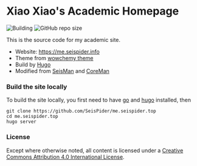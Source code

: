 # Xiao Xiao's Academic Homepage

![Building](https://github.com/seisman/academic-homepage/workflows/Building/badge.svg)
![GitHub repo size](https://img.shields.io/github/repo-size/seisman/academic-homepage)

This is the source code for my academic site.

- Website: https://me.seispider.info
- Theme from [wowchemy theme](https://wowchemy.com/)
- Build by [Hugo](https://gohugo.io/)
- Modified from [SeisMan](https://me.seisman.info/) and [CoreMan](https://core-man.github.io/academic/)

### Build the site locally

To build the site locally, you first need to have [go](https://golang.org/) and
[hugo](https://gohugo.io/) installed, then

```
git clone https://github.com/SeisPider/me.seispider.top
cd me.seispider.top
hugo server
```

### License

Except where otherwise noted, all content is licensed under a
[Creative Commons Attribution 4.0 International License](https://creativecommons.org/licenses/by/4.0/).
